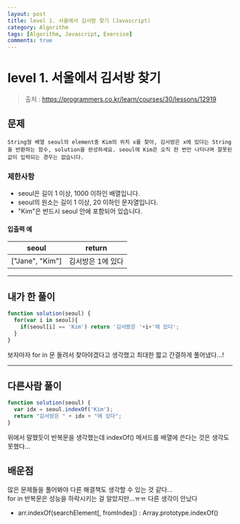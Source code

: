 ```yaml
---
layout: post
title: level 1. 서울에서 김서방 찾기 (Javascript)
category: Algorithm
tags: [Algorithm, Javascript, Exercise]
comments: true
---
```

# level 1. 서울에서 김서방 찾기 
> 출처 : <https://programmers.co.kr/learn/courses/30/lessons/12919>

## 문제

```
String형 배열 seoul의 element중 Kim의 위치 x를 찾아, 김서방은 x에 있다는 String을 반환하는 함수, solution을 완성하세요. seoul에 Kim은 오직 한 번만 나타나며 잘못된 값이 입력되는 경우는 없습니다.
```

### 제한사항

  - seoul은 길이 1 이상, 1000 이하인 배열입니다.
  - seoul의 원소는 길이 1 이상, 20 이하인 문자열입니다.
  - "Kim"은 반드시 seoul 안에 포함되어 있습니다.

#### 입출력 예

seoul | return 
--------- | ---------
["Jane", "Kim"] | 김서방은 1에 있다

***

## 내가 한 풀이
```javascript
function solution(seoul) {
  for(var i in seoul){
    if(seoul[i] == 'Kim') return '김서방은 '+i+'에 있다';
  }
}
```
보자마자 for in 문 돌려서 찾아야겠다고 생각했고 최대한 짧고 간결하게 풀어냈다...!
***

## 다른사람 풀이
```javascript
function solution(seoul) {
  var idx = seoul.indexOf('Kim');
  return "김서방은 " + idx + "에 있다";
}
```
위에서 말했듯이 반복문을 생각했는데 indexOf() 메서드를 배열에 쓴다는 것은 생각도 못했다...

## 배운점

많은 문제들을 풀어봐야 다른 해결책도 생각할 수 있는 것 같다...  
for in 반복문은 성능을 하락시키는 걸 알았지만...ㅠㅠ 다른 생각이 안났다

- arr.indexOf(searchElement[, fromIndex]) : Array.prototype.indexOf()
